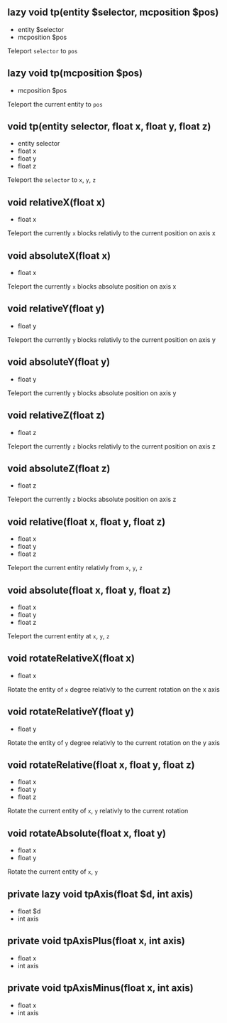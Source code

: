 ## lazy void tp(entity $selector, mcposition $pos)
- entity $selector
- mcposition $pos

Teleport `selector` to `pos`

## lazy void tp(mcposition $pos)
- mcposition $pos

Teleport the current entity to `pos`

## void tp(entity selector, float x, float y, float z)
- entity selector
- float x
- float y
- float z

Teleport the `selector` to `x`, `y`, `z`

## void relativeX(float x)
- float x

Teleport the currently `x` blocks relativly to the current position on axis x

## void absoluteX(float x)
- float x

Teleport the currently `x` blocks absolute position on axis x

## void relativeY(float y)
- float y

Teleport the currently `y` blocks relativly to the current position on axis y

## void absoluteY(float y)
- float y

Teleport the currently `y` blocks absolute position on axis y

## void relativeZ(float z)
- float z

Teleport the currently `z` blocks relativly to the current position on axis z

## void absoluteZ(float z)
- float z

Teleport the currently `z` blocks absolute position on axis z

## void relative(float x, float y, float z)
- float x
- float y
- float z

Teleport the current entity relativly from `x`, `y`, `z`

## void absolute(float x, float y, float z)
- float x
- float y
- float z

Teleport the current entity at `x`, `y`, `z`

## void rotateRelativeX(float x)
- float x

Rotate the entity of `x` degree relativly to the current rotation on the x axis

## void rotateRelativeY(float y)
- float y

Rotate the entity of `y` degree relativly to the current rotation on the y axis

## void rotateRelative(float x, float y, float z)
- float x
- float y
- float z

Rotate the current entity of `x`, `y` relativly to the current rotation

## void rotateAbsolute(float x, float y)
- float x
- float y

Rotate the current entity of `x`, `y`

## private lazy void tpAxis(float $d, int axis)
- float $d
- int axis



## private void tpAxisPlus(float x, int axis)
- float x
- int axis



## private void tpAxisMinus(float x, int axis)
- float x
- int axis




